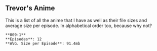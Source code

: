 ## Trevor's Anime

This is a list of all the anime that I have as well as their file sizes and average size per episode. In alphabetical order too, because why not?

```
**009-1**
**Episodes**: 12
**AVG. Size per Episode**: 91.4mb
```
